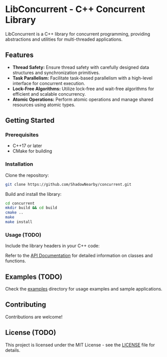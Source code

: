 # LibConcurrent - C++ Concurrent Library

LibConcurrent is a C++ library for concurrent programming, providing abstractions and utilities for multi-threaded
applications.

## Features

- **Thread Safety:** Ensure thread safety with carefully designed data structures and synchronization primitives.
- **Task Parallelism:** Facilitate task-based parallelism with a high-level interface for concurrent execution.
- **Lock-Free Algorithms:** Utilize lock-free and wait-free algorithms for efficient and scalable concurrency.
- **Atomic Operations:** Perform atomic operations and manage shared resources using atomic types.

## Getting Started

### Prerequisites

- C++17 or later
- CMake for building

### Installation

Clone the repository:

```bash
git clone https://github.com/ShadowNearby/concurrent.git
```

Build and install the library:

```bash
cd concurrent
mkdir build && cd build
cmake ..
make
make install
```

### Usage (TODO)

Include the library headers in your C++ code:

Refer to the [API Documentation](docs/API.md) for detailed information on classes and functions.

## Examples (TODO)

Check the [examples](examples) directory for usage examples and sample applications.

## Contributing

Contributions are welcome!

## License (TODO)

This project is licensed under the MIT License - see the [LICENSE](LICENSE) file for details.


